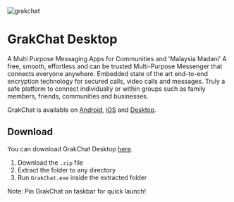![grakchat](https://github.com/aihkw/GrakChat-Desktop/assets/167198259/0ac5b6da-6f04-4bb1-8cd2-95824d878cd9)

# GrakChat Desktop
A Multi Purpose Messaging Apps for Communities and 'Malaysia Madani'
A free, smooth, effortless and can be trusted Multi-Purpose Messenger that connects everyone anywhere. Embedded state of the art end-to-end encryption technology for secured calls, video calls and messages. Truly a safe platform to connect individually or within groups such as family members, friends, communities and businesses.

GrakChat is available on [Android](https://play.google.com/store/apps/details?id=com.nandbox.appsppz2021), [iOS](https://apps.apple.com/us/app/grakchat/id1636287298) and [Desktop](https://github.com/aihkw/GrakChat-Desktop/releases).

## Download
You can download GrakChat Desktop [here](https://github.com/aihkw/GrakChat-Desktop/releases).
1. Download the `.zip` file
2. Extract the folder to any directory
3. Run `GrakChat.exe` inside the extracted folder

Note: Pin GrakChat on taskbar for quick launch!

